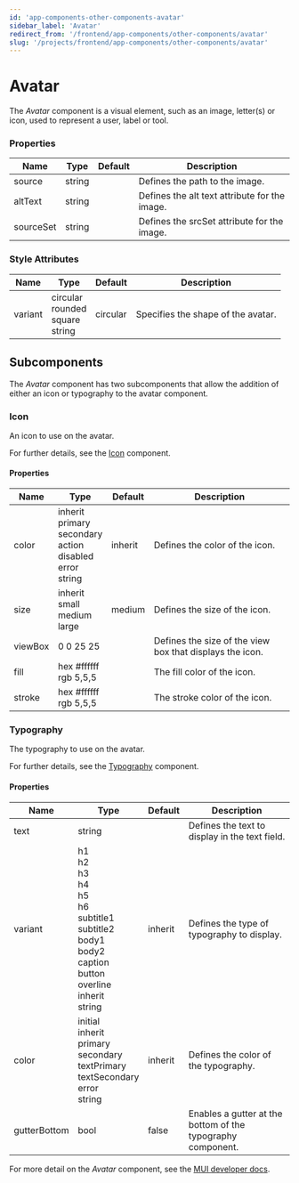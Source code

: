 ```yaml
---
id: 'app-components-other-components-avatar'
sidebar_label: 'Avatar'
redirect_from: '/frontend/app-components/other-components/avatar'
slug: '/projects/frontend/app-components/other-components/avatar'
---
```


# Avatar

The _Avatar_ component is a visual element, such as an image, letter(s) or icon, used to represent a user, label or tool.

### Properties

<table>
<thead>
<tr><th>Name</th><th>Type</th><th>Default</th><th>Description</th></tr>
</thead>
<tbody>
<tr><td>source</td><td>string</td><td></td><td>Defines the path to the image.</td></tr>
<tr><td>altText</td><td>string</td><td></td><td>Defines the alt text attribute for the image.</td></tr>
<tr><td>sourceSet</td><td>string</td><td></td><td>Defines the srcSet attribute for the image. </td></tr>
</tbody>
</table>

### Style Attributes

<table>
<thead>
<tr><th>Name</th><th>Type</th><th>Default</th><th>Description</th></tr>
</thead>
<tbody>
<tr><td>variant</td><td>circular<br/>rounded<br/>square<br/>string</td><td>circular</td><td>Specifies the shape of the avatar.</td></tr>
</tbody>
</table>

## Subcomponents

The _Avatar_ component has two subcomponents that allow the addition of either an icon or typography to the avatar component.

### Icon

An icon to use on the avatar.

For further details, see the [Icon](./app-components-other-components-icon) component.

#### Properties

<table>
<thead>
<tr><th>Name</th><th>Type</th><th>Default</th><th>Description</th></tr>
</thead>
<tbody>
<tr><td>color</td><td>inherit<br/>primary<br/>secondary<br/>action<br/>disabled<br/>error<br/>string</td><td>inherit</td><td>Defines the color of the icon.</td></tr>
<tr><td>size</td><td>inherit<br/>small<br/>medium<br/>large</td><td>medium</td><td>Defines the size of the icon.</td></tr>
<tr><td>viewBox</td><td>0 0 25 25<br/></td><td></td><td>Defines the size of the view box that displays the icon.</td></tr>
<tr><td>fill</td><td>hex #ffffff<br/>rgb 5,5,5</td><td></td><td>The fill color of the icon.</td></tr>
<tr><td>stroke</td><td>hex #ffffff<br/>rgb 5,5,5</td><td></td><td>The stroke color of the icon.</td></tr>
</tbody>
</table>

### Typography

The typography to use on the avatar.

For further details, see the [Typography](./app-components-other-components-typography) component.

#### Properties

<table>
<thead>
<tr><th>Name</th><th>Type</th><th>Default</th><th>Description</th></tr>
</thead>
<tbody>
<tr><td>text</td><td>string</td><td></td><td>Defines the text to display in the text field.</td></tr>
<tr><td>variant</td><td>h1<br/>h2<br/>h3<br/>h4<br/>h5<br/>h6<br/>subtitle1<br/>subtitle2<br/>body1<br/>body2<br/>caption<br/>button<br/>overline<br/>inherit<br/>string</td><td>inherit</td><td>Defines the type of typography to display.</td></tr>
<tr><td>color</td><td>initial<br/>inherit<br/>primary<br/>secondary<br/>textPrimary<br/>textSecondary<br/>error<br/>string</td><td>inherit</td><td>Defines the color of the typography.</td></tr>
<tr><td>gutterBottom</td><td>bool</td><td>false</td><td>Enables a gutter at the bottom of the typography component.</td></tr>
</tbody>
</table>

For more detail on the _Avatar_ component, see the [MUI developer docs](https://mui.com/material-ui/api/avatar/).
